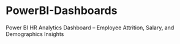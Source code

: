 # PowerBI-Dashboards
Power BI HR Analytics Dashboard – Employee Attrition, Salary, and Demographics Insights
